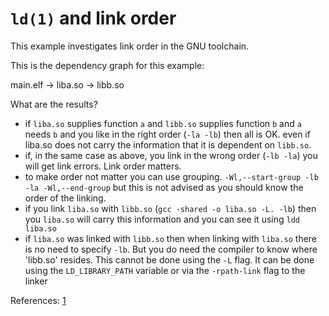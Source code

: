 # `ld(1)` and link order

This example investigates link order in the GNU toolchain.

This is the dependency graph for this example:

main.elf -> liba.so -> libb.so

What are the results?
* if `liba.so` supplies function `a` and `libb.so` supplies function `b` and `a` needs `b`
    and you like in the right order (`-la -lb`) then all is OK. even if liba.so does
    not carry the information that it is dependent on `libb.so`.
* if, in the same case as above, you link in the wrong order (`-lb -la`) you will get
    link errors. Link order matters.
* to make order not matter you can use grouping.
    `-Wl,--start-group -lb -la -Wl,--end-group`
    but this is not advised as you should know the order of the linking.
* if you link `liba.so` with `libb.so` (`gcc -shared -o liba.so -L. -lb`) then
    you `liba.so` will carry this information and you can see it using
    `ldd liba.so`
* if `liba.so` was linked with `libb.so` then when linking with `liba.so` there
    is no need to specify `-lb`. But you do need the compiler to know
    where 'libb.so' resides. This cannot be done using the `-L` flag.
    It can be done using the `LD_LIBRARY_PATH` variable
    or via the `-rpath-link` flag to the linker

References:
[1](http://stackoverflow.com/questions/45135/linker-order-gcc)
